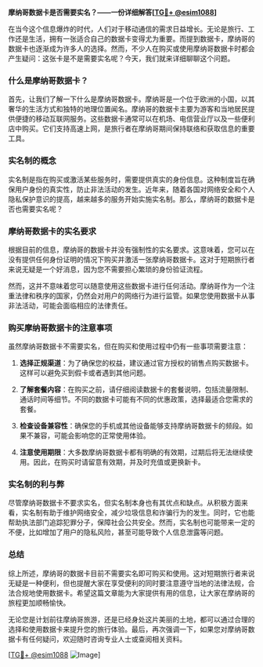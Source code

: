 **摩纳哥数据卡是否需要实名？——一份详细解答[[TG💪+ @esim1088](https://t.me/s/esim1088)]**

在当今这个信息爆炸的时代，人们对于移动通信的需求日益增长。无论是旅行、工作还是生活，拥有一张适合自己的数据卡变得尤为重要。而提到数据卡，摩纳哥的数据卡也逐渐成为许多人的选择。然而，不少人在购买或使用摩纳哥数据卡时都会产生疑问：这张卡是不是需要实名呢？今天，我们就来详细聊聊这个问题。

### 什么是摩纳哥数据卡？

首先，让我们了解一下什么是摩纳哥数据卡。摩纳哥是一个位于欧洲的小国，以其奢华的生活方式和独特的地理位置闻名。摩纳哥的数据卡主要为游客和当地居民提供便捷的移动互联网服务。这些数据卡通常可以在机场、电信营业厅以及一些便利店中购买。它们支持高速上网，是旅行者在摩纳哥期间保持联络和获取信息的重要工具。

### 实名制的概念

实名制是指在购买或激活某些服务时，需要提供真实的身份信息。这种制度旨在确保用户身份的真实性，防止非法活动的发生。近年来，随着各国对网络安全和个人隐私保护意识的提高，越来越多的服务开始实施实名制。那么，摩纳哥的数据卡是否也需要实名呢？

### 摩纳哥数据卡的实名要求

根据目前的信息，摩纳哥的数据卡并没有强制性的实名要求。这意味着，您可以在没有提供任何身份证明的情况下购买并激活一张摩纳哥数据卡。这对于短期旅行者来说无疑是一个好消息，因为您不需要担心繁琐的身份验证流程。

然而，这并不意味着您可以随意使用这些数据卡进行任何活动。摩纳哥作为一个注重法律和秩序的国家，仍然会对用户的网络行为进行监管。如果您使用数据卡从事非法活动，可能会面临相应的法律责任。

### 购买摩纳哥数据卡的注意事项

虽然摩纳哥数据卡不需要实名，但在购买和使用过程中仍有一些事项需要注意：

1. **选择正规渠道**：为了确保您的权益，建议通过官方授权的销售点购买数据卡。这样可以避免买到假卡或者遇到其他问题。
   
2. **了解套餐内容**：在购买之前，请仔细阅读数据卡的套餐说明，包括流量限制、通话时间等细节。不同的数据卡可能有不同的优惠政策，选择最适合您需求的套餐。

3. **检查设备兼容性**：确保您的手机或其他设备能够支持摩纳哥数据卡的频段。如果不兼容，可能会影响您的正常使用体验。

4. **注意使用期限**：大多数摩纳哥数据卡都有明确的有效期，过期后将无法继续使用。因此，在购买时请留意有效期，并及时充值或更换新卡。

### 实名制的利与弊

尽管摩纳哥数据卡不要求实名，但实名制本身也有其优点和缺点。从积极方面来看，实名制有助于维护网络安全，减少垃圾信息和诈骗行为的发生。同时，它也能帮助执法部门追踪犯罪分子，保障社会公共安全。然而，实名制也可能带来一定的不便，比如增加了用户的隐私风险，甚至可能导致个人信息泄露等问题。

### 总结

综上所述，摩纳哥的数据卡目前不需要实名即可购买和使用。这对短期旅行者来说无疑是一种便利，但也提醒大家在享受便利的同时要注意遵守当地的法律法规，合法合规地使用数据卡。希望这篇文章能为大家提供有用的信息，让大家在摩纳哥的旅程更加顺畅愉快。

无论您是计划前往摩纳哥旅游，还是已经身处这片美丽的土地，都可以通过合理的选择和使用数据卡来提升您的旅行体验。最后，再次强调一下，如果您对摩纳哥数据卡有任何疑问，欢迎随时咨询专业人士或查阅相关资料。

[[TG💪+ @esim1088](https://t.me/s/esim1088) ![Image](https://i.postimg.cc/4NQfJmqS/Snipaste-2025-05-13-00-14-12.png)]